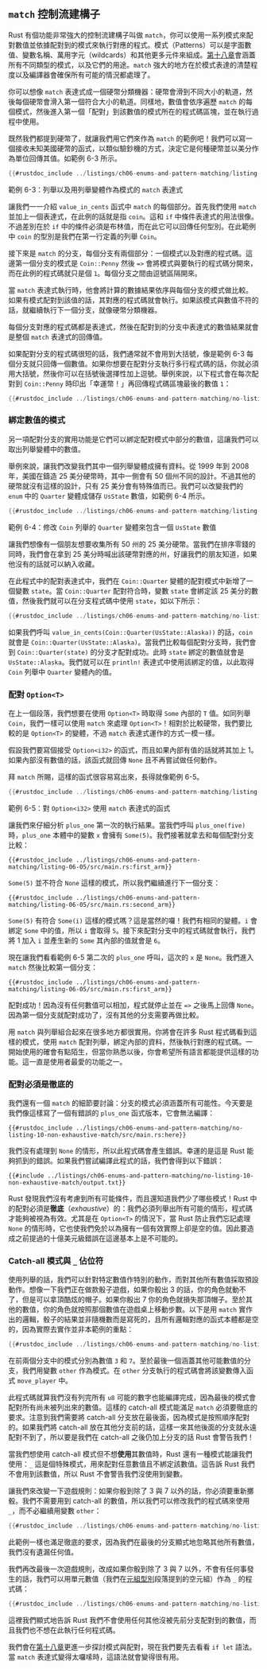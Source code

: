 <a id="match-控制流運算子"></a>
## `match` 控制流建構子

Rust 有個功能非常強大的控制流建構子叫做 `match`，你可以使用一系列模式來配對數值並依據配對到的模式來執行對應的程式。模式（Patterns）可以是字面數值、變數名稱、萬用字元（wildcards）和其他更多元件來組成。[第十八章][ch18-00-patterns]<!-- ignore -->會涵蓋所有不同類型的模式，以及它們的用途。`match` 強大的地方在於模式表達的清楚程度以及編譯器會確保所有可能的情況都處理了。

你可以想像 `match` 表達式成一個硬幣分類機器：硬幣會滑到不同大小的軌道，然後每個硬幣會滑入第一個符合大小的軌道。同樣地，數值會依序遍歷 `match` 的每個模式，然後進入第一個「配對」到該數值的模式所在的程式碼區塊，並在執行過程中使用。

既然我們都提到硬幣了，就讓我們用它們來作為 `match` 的範例吧！我們可以寫一個接收未知美國硬幣的函式，以類似驗鈔機的方式，決定它是何種硬幣並以美分作為單位回傳其值。如範例 6-3 所示。

```rust
{{#rustdoc_include ../listings/ch06-enums-and-pattern-matching/listing-06-03/src/main.rs:here}}
```

<span class="caption">範例 6-3：列舉以及用列舉變體作為模式的 `match` 表達式</span>

讓我們一一介紹 `value_in_cents` 函式中 `match` 的每個部分。首先我們使用 `match` 並加上一個表達式，在此例的話就是指 `coin`。這和 `if` 中條件表達式的用法很像。不過差別在於 `if` 中的條件必須是布林值，而在此它可以回傳任何型別。在此範例中 `coin` 的型別是我們在第一行定義的列舉 `Coin`。

接下來是 `match` 的分支，每個分支有兩個部分：一個模式以及對應的程式碼。這邊第一個分支的模式是 `Coin::Penny` 然後 `=>` 會將模式與要執行的程式碼分開來，而在此例的程式碼就只是個 `1`。每個分支之間由逗號區隔開來。

當 `match` 表達式執行時，他會將計算的數據結果依序與每個分支的模式做比較。如果有模式配對到該值的話，其對應的程式碼就會執行。如果該模式與數值不符的話，就繼續執行下一個分支，就像硬幣分類機器。

每個分支對應的程式碼都是表達式，然後在配對到的分支中表達式的數值結果就會是整個 `match` 表達式的回傳值。

如果配對分支的程式碼很短的話，我們通常就不會用到大括號，像是範例 6-3 每個分支就只回傳一個數值。如果你想要在配對分支執行多行程式碼的話，你就必須用大括號，然後你可以在括號後選擇性加上逗號。舉例來說，以下程式會在每次配對到 `Coin::Penny` 時印出「幸運幣！」再回傳程式碼區塊最後的數值 `1`：

```rust
{{#rustdoc_include ../listings/ch06-enums-and-pattern-matching/no-listing-08-match-arm-multiple-lines/src/main.rs:here}}
```

### 綁定數值的模式

另一項配對分支的實用功能是它們可以綁定配對模式中部分的數值，這讓我們可以取出列舉變體中的數值。

舉例來說，讓我們改變我們其中一個列舉變體成擁有資料。從 1999 年到 2008 年，美國在鑄造 25 美分硬幣時，其中一側會有 50 個州不同的設計。不過其他的硬幣就沒有這樣的設計，只有 25 美分會有特殊值而已。我們可以改變我們的 `enum` 中的 `Quarter` 變體成儲存 `UsState` 數值，如範例 6-4 所示。

```rust
{{#rustdoc_include ../listings/ch06-enums-and-pattern-matching/listing-06-04/src/main.rs:here}}
```

<span class="caption">範例 6-4：修改 `Coin` 列舉的 `Quarter` 變體來包含一個 `UsState` 數值</span>

讓我們想像有一個朋友想要收集所有 50 州的 25 美分硬幣。當我們在排序零錢的同時，我們會在拿到 25 美分時喊出該硬幣對應的州，好讓我們的朋友知道，如果他沒有的話就可以納入收藏。

在此程式中的配對表達式中，我們在 `Coin::Quarter` 變體的配對模式中新增了一個變數 `state`。當 `Coin::Quarter` 配對符合時，變數 `state` 會綁定該 25 美分的數值，然後我們就可以在分支程式碼中使用 `state`，如以下所示：

```rust
{{#rustdoc_include ../listings/ch06-enums-and-pattern-matching/no-listing-09-variable-in-pattern/src/main.rs:here}}
```

如果我們呼叫 `value_in_cents(Coin::Quarter(UsState::Alaska))` 的話，`coin` 就會是 `Coin::Quarter(UsState::Alaska)`。當我們比較每個配對分支時，我們會到 `Coin::Quarter(state)` 的分支才配對成功。此時 `state` 綁定的數值就會是 `UsState::Alaska`。我們就可以在 `println!` 表達式中使用該綁定的值，以此取得 `Coin` 列舉中 `Quarter` 變體內的值。

### 配對 `Option<T>`

在上一個段落，我們想要在使用 `Option<T>` 時取得 `Some` 內部的 `T` 值。如同列舉 `Coin`，我們一樣可以使用 `match` 來處理 `Option<T>`！相對於比較硬幣，我們要比較的是 `Option<T>` 的變體，不過 `match` 表達式運作的方式一模一樣。

假設我們要寫個接受 `Option<i32>` 的函式，而且如果內部有值的話就將其加上 1。如果內部沒有數值的話，該函式就回傳 `None` 且不再嘗試做任何動作。

拜 `match` 所賜，這樣的函式很容易寫出來，長得就像範例 6-5。

```rust
{{#rustdoc_include ../listings/ch06-enums-and-pattern-matching/listing-06-05/src/main.rs:here}}
```

<span class="caption">範例 6-5：對 `Option<i32>` 使用 `match` 表達式的函式</span>

讓我們來仔細分析 `plus_one` 第一次的執行結果。當我們呼叫 `plus_one(five)` 時，`plus_one` 本體中的變數 `x` 會擁有 `Some(5)`。我們接著就拿去和每個配對分支比較：

```rust,ignore
{{#rustdoc_include ../listings/ch06-enums-and-pattern-matching/listing-06-05/src/main.rs:first_arm}}
```

`Some(5)` 並不符合 `None` 這樣的模式，所以我們繼續進行下一個分支：

```rust,ignore
{{#rustdoc_include ../listings/ch06-enums-and-pattern-matching/listing-06-05/src/main.rs:second_arm}}
```

`Some(5)` 有符合 `Some(i)` 這樣的模式嗎？這是當然的囉！我們有相同的變體。`i` 會綁定 `Some` 中的值，所以 `i` 會取得 `5`。接下來配對分支中的程式碼就會執行，我們將 1 加入 `i` 並產生新的 `Some` 其內部的值就會是 `6`。

現在讓我們看看範例 6-5 第二次的 `plus_one` 呼叫，這次的 `x` 是 `None`。我們進入 `match` 然後比較第一個分支：

```rust,ignore
{{#rustdoc_include ../listings/ch06-enums-and-pattern-matching/listing-06-05/src/main.rs:first_arm}}
```

配對成功！因為沒有任何數值可以相加，程式就停止並在 `=>` 之後馬上回傳 `None`。因為第一個分支就配對成功了，沒有其他的分支需要再做比較。

用 `match` 與列舉組合起來在很多地方都很實用。你將會在許多 Rust 程式碼看到這樣的模式，使用 `match` 配對列舉，綁定內部的資料，然後執行對應的程式碼。一開始使用的確會有點陌生，但當你熟悉以後，你會希望所有語言都能提供這樣的功能。這一直是使用者最愛的功能之一。

### 配對必須是徹底的

我們還有一個 `match` 的細節要討論：分支的模式必須涵蓋所有可能性。今天要是我們像這樣寫了一個有錯誤的 `plus_one` 函式版本，它會無法編譯：

```rust,ignore,does_not_compile
{{#rustdoc_include ../listings/ch06-enums-and-pattern-matching/no-listing-10-non-exhaustive-match/src/main.rs:here}}
```

我們沒有處理到 `None` 的情形，所以此程式碼會產生錯誤。幸運的是這是 Rust 能夠抓到的錯誤。如果我們嘗試編譯此程式的話，我們會得到以下錯誤：

```console
{{#include ../listings/ch06-enums-and-pattern-matching/no-listing-10-non-exhaustive-match/output.txt}}
```

Rust 發現我們沒有考慮到所有可能條件，而且還知道我們少了哪些模式！Rust 中的配對必須是**徹底**（*exhaustive*）的：我們必須列舉出所有可能的情形，程式碼才能夠被視為有效。尤其是在 `Option<T>` 的情況下，當 Rust 防止我們忘記處理 `None` 的情形時，它也使我們免於以為擁有一個有效實際上卻是空的值。因此要造成之前提過的十億美元級錯誤在這邊基本上是不可能的。

### Catch-all 模式與 `_` 佔位符

使用列舉的話，我們可以針對特定數值作特別的動作，而對其他所有數值採取預設動作。想像一下我們正在做款骰子遊戲，如果你骰出 3 的話，你的角色就動不了，但是可以拿頂酷炫的帽子。如果你骰出 7 你的角色就損失那頂帽子。至於其他的數值，你的角色就按照那個數值在遊戲桌上移動步數。以下是用 `match` 實作出的邏輯，骰子的結果並非隨機數而是寫死的，且所有邏輯對應的函式本體都是空的，因為實際去實作並非本範例的重點：

```rust
{{#rustdoc_include ../listings/ch06-enums-and-pattern-matching/no-listing-15-binding-catchall/src/main.rs:here}}
```

在前兩個分支中的模式分別為數值 `3` 和 `7`。至於最後一個涵蓋其他可能數值的分支，我們用變數 `other` 作為模式。在 `other` 分支執行的程式碼會將該變數傳入函式 `move_player` 中。

此程式碼就算我們沒有列完所有 `u8` 可能的數字也能編譯完成，因為最後的模式會配對所有尚未被列出來的數值。這樣的 catch-all 模式能滿足 `match` 必須要徹底的要求。注意到我們需要將 catch-all 分支放在最後面，因為模式是按照順序配對的。如果我們將 catch-all 放在其他分支前的話，這樣一來其他後面的分支就永遠配對不到了，所以要是我們在 catch-all 之後仍加上分支的話 Rust 會警告我們！

當我們想使用 catch-all 模式但不想**使用**其數值時，Rust 還有一種模式能讓我們使用：`_` 這是個特殊模式，用來配對任意數值且不綁定該數值。這告訴 Rust 我們不會用到該數值，所以 Rust 不會警告我們沒使用到變數。

讓我們來改變一下遊戲規則：如果你骰到除了 3 與 7 以外的話，你必須要重新擲骰。我們不需要用到 catch-all 的數值，所以我們可以修改我們的程式碼來使用 `_`，而不必繼續用變數 `other`：

```rust
{{#rustdoc_include ../listings/ch06-enums-and-pattern-matching/no-listing-16-underscore-catchall/src/main.rs:here}}
```

此範例一樣也滿足徹底的要求，因為我們在最後的分支顯式地忽略其他所有數值，我們沒有遺漏任何值。

我們再改最後一次遊戲規則，改成如果你骰到除了 3 與 7 以外，不會有任何事發生的話，我們可以用單元數值（我們在[元組型別][tuples]<!-- ignore -->段落提到的空元組）作為 `_` 的程式碼： 

```rust
{{#rustdoc_include ../listings/ch06-enums-and-pattern-matching/no-listing-17-underscore-unit/src/main.rs:here}}
```

這裡我們顯式地告訴 Rust 我們不會使用任何其他沒被先前分支配對到的數值，而且我們也不想在此執行任何程式碼。

我們會在[第十八章][ch18-00-patterns]<!-- ignore -->更進一步探討模式與配對，現在我們要先去看看 `if let` 語法。當 `match` 表達式變得太囉嗦時，這語法就會變得很有用。

[tuples]: ch03-02-data-types.html#元組型別
[ch18-00-patterns]: ch18-00-patterns.html
